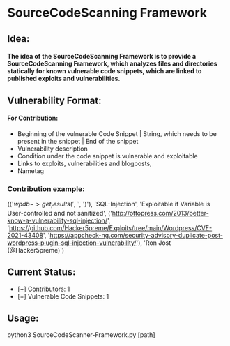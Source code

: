 # SourceCodeScanning Framework

## Idea:
#### The idea of the SourceCodeScanning Framework is to provide a SourceCodeScanning Framework, which analyzes files and directories statically for known vulnerable code snippets, which are linked to published exploits and vulnerabilities.

## Vulnerability Format:
#### For Contribution:
- Beginning of the vulnerable Code Snippet | String, which needs to be present in the snippet | End of the snippet
- Vulnerability description
- Condition under the code snippet is vulnerable and exploitable
- Links to exploits, vulnerabilities and blogposts, 
- Nametag
### Contribution example:
(('$wpdb->get_results(', '$', ')'), 'SQL-Injection', 'Exploitable if Variable is User-controlled and not sanitized', ('http://ottopress.com/2013/better-know-a-vulnerability-sql-injection/', 'https://github.com/Hacker5preme/Exploits/tree/main/Wordpress/CVE-2021-43408', 'https://appcheck-ng.com/security-advisory-duplicate-post-wordpress-plugin-sql-injection-vulnerability/'), 'Ron Jost (@Hacker5preme)')

## Current Status:
- [+] Contributors: 1
- [+] Vulnerable Code Snippets: 1

## Usage:
python3 SourceCodeScanner-Framework.py [path]
